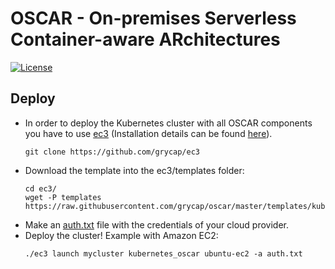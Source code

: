 # OSCAR - On-premises Serverless Container-aware ARchitectures

[![License](https://img.shields.io/badge/license-Apache%202-blue.svg)](https://www.apache.org/licenses/LICENSE-2.0)

## Deploy
- In order to deploy the Kubernetes cluster with all OSCAR components you have to use [ec3](https://github.com/grycap/ec3) (Installation details can be found [here](https://ec3.readthedocs.io/en/latest/intro.html#installation)).
	```
	git clone https://github.com/grycap/ec3
	```
- Download the template into the ec3/templates folder:
	```
	cd ec3/
	wget -P templates https://raw.githubusercontent.com/grycap/oscar/master/templates/kubernetes_oscar.radl
	```
- Make an [auth.txt](https://ec3.readthedocs.io/en/devel/ec3.html#authorization-file) file with the credentials of your cloud provider.
- Deploy the cluster! Example with Amazon EC2:
	```
	./ec3 launch mycluster kubernetes_oscar ubuntu-ec2 -a auth.txt 
	```
